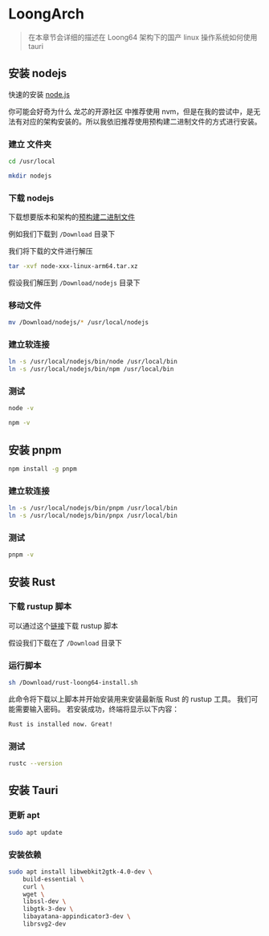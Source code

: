 # LoongArch

> 在本章节会详细的描述在 Loong64 架构下的国产 linux 操作系统如何使用 tauri

## 安装 nodejs


快速的安装 [node.js](https://nodejs.org)

你可能会好奇为什么 龙芯的开源社区 中推荐使用 nvm，但是在我的尝试中，是无法有对应的架构安装的。所以我依旧推荐使用预构建二进制文件的方式进行安装。

### 建立 文件夹

```bash
cd /usr/local

mkdir nodejs
```

### 下载 nodejs

下载想要版本和架构的[预构建二进制文件](https://github.com/taruri-plugin-mips/.github/releases/download/0.0.1/node-loong64.tar.xz)

例如我们下载到 `/Download` 目录下

我们将下载的文件进行解压

```bash
tar -xvf node-xxx-linux-arm64.tar.xz
```

假设我们解压到 `/Download/nodejs` 目录下

### 移动文件

```bash
mv /Download/nodejs/* /usr/local/nodejs
```

### 建立软连接

```bash
ln -s /usr/local/nodejs/bin/node /usr/local/bin
ln -s /usr/local/nodejs/bin/npm /usr/local/bin
```

### 测试

```bash
node -v

npm -v
```

## 安装 pnpm

```bash
npm install -g pnpm
```

### 建立软连接

```bash
ln -s /usr/local/nodejs/bin/pnpm /usr/local/bin
ln -s /usr/local/nodejs/bin/pnpx /usr/local/bin
```

### 测试

```bash
pnpm -v
```

## 安装 Rust

### 下载 rustup 脚本

可以通过这个[链接](https://github.com/taruri-plugin-mips/.github/releases/download/0.0.1/rust-loong64-install.sh)下载 rustup 脚本

假设我们下载在了 `/Download` 目录下

### 运行脚本

```bash
sh /Download/rust-loong64-install.sh
```

此命令将下载以上脚本并开始安装用来安装最新版 Rust 的 rustup 工具。 我们可能需要输入密码。 若安装成功，终端将显示以下内容：

```bash
Rust is installed now. Great!
```

### 测试

```bash
rustc --version
```

## 安装 Tauri

### 更新 apt

```bash
sudo apt update
```

### 安装依赖

```bash
sudo apt install libwebkit2gtk-4.0-dev \
    build-essential \
    curl \
    wget \
    libssl-dev \
    libgtk-3-dev \
    libayatana-appindicator3-dev \
    librsvg2-dev
```
